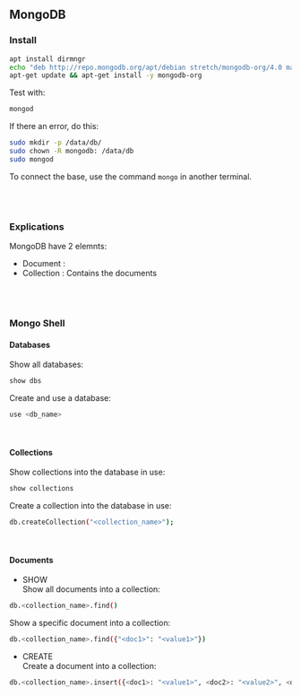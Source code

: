 ## MongoDB

### Install

```bash
apt install dirmngr
echo "deb http://repo.mongodb.org/apt/debian stretch/mongodb-org/4.0 main" >> /etc/apt/sources.list
apt-get update && apt-get install -y mongodb-org
```

Test with:
```bash
mongod
```
If there an error, do this:
```bash
sudo mkdir -p /data/db/
sudo chown -R mongodb: /data/db
sudo mongod
```

To connect the base, use the command <code>mongo</code> in another terminal.

<br><br>

### Explications

MongoDB have 2 elemnts:
* Document : 
* Collection : Contains the documents

<br><br>

### Mongo Shell

#### Databases
Show all databases:
```bash
show dbs
```

Create and use a database:
```bash
use <db_name>
```
<br>

#### Collections
Show collections into the database in use:
```bash
show collections
```

Create a collection into the database in use:
```bash
db.createCollection("<collection_name>");
```
<br>

#### Documents

* SHOW <br>
Show all documents into a collection:
```bash
db.<collection_name>.find()
```

Show a specific document into a collection:
```bash
db.<collection_name>.find({"<doc1>": "<value1>"})
```

* CREATE <br>
Create a document into a collection:
```bash
db.<collection_name>.insert({<doc1>: "<value1>", <doc2>: "<value2>", <doc3>: "<value3>"})
```
